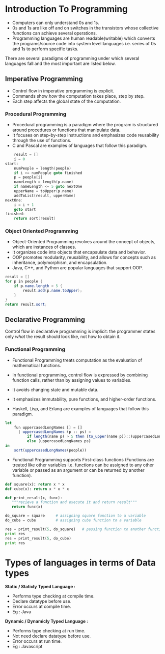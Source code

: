 # Introduction To Programming
- Computers can only understand 0s and 1s.
- 0s and 1s are like off and on switches in the transistors whose collective functions can achieve several operations.
- Programming languages are human readable(writable) which converts the programs/source code into system level languages i.e. series of 0s and 1s to perform specific tasks.
 
 There are several paradigms of programming under which several languages fall and the most important are listed below.

## Imperative Programming

- Control flow in imperative programming is explicit.
- Commands show _how_ the computation takes place, step by step. 
- Each step affects the global state of the computation.


### Procedural Programming
- Procedural programming is a paradigm where the program is structured around procedures or functions that manipulate data.
- It focuses on step-by-step instructions and emphasizes code reusability through the use of functions. 
- C and Pascal are examples of languages that follow this paradigm.

```c
    result = []
    i = 0
start:
    numPeople = length(people)
    if i >= numPeople goto finished
    p = people[i]
    nameLength = length(p.name)
    if nameLength <= 5 goto nextOne
    upperName = toUpper(p.name)
    addToList(result, upperName)
nextOne:
    i = i + 1
    goto start
finished:
    return sort(result)
```


### Object Oriented Programming 

- Object-Oriented Programming revolves around the concept of objects, which are instances of classes. 
- It organizes code into objects that encapsulate data and behavior. 
- OOP promotes modularity, reusability, and allows for concepts such as inheritance, polymorphism, and encapsulation.
- Java, C++, and Python are popular languages that support OOP.

```java
result = []
for p in people {
    if p.name.length > 5 {
        result.add(p.name.toUpper);
    }
}
return result.sort;
```

## Declarative Programming

Control flow in declarative programming is implicit: the programmer states only _what_ the result should look like, not how to obtain it.

### Functional Programming
- Functional Programming treats computation as the evaluation of mathematical functions.
- In functional programming, control flow is expressed by combining function calls, rather than by assigning values to variables.
- It avoids changing state and mutable data.
- It emphasizes immutability, pure functions, and higher-order functions. 

-  Haskell, Lisp, and Erlang are examples of languages that follow this paradigm.

```javascript
let
    fun uppercasedLongNames [] = []
      | uppercasedLongNames (p :: ps) =
          if length(name p) > 5 then (to_upper(name p))::(uppercasedLongNames ps)
          else (uppercasedLongNames ps)
in
    sort(uppercasedLongNames(people))
```

 - Functional Programming supports First-class functions (Functions are treated like other variables i.e. functions can be assigned to any other variable or passed as an argument or can be returned by another function).

 ```python
 def square(x): return x * x
def cube(x): return x * x * x

def print_result(x, func):
    """recieve a function and execute it and return result"""
    return func(x)

do_square = square     # assigning square function to a variable
do_cube = cube         # assigning cube function to a variable

res = print_result(5, do_square)   # passing function to another function
print res
res = print_result(5, do_cube)
print res
 ```

# Types of languages in terms of Data types
 **Static / Staticly Typed Language :** 
 - Performs type checking at compile time.
 - Declare datatype before use.
 - Error occurs at compile time.
 - Eg : Java

 **Dynamic / Dynamicly Typed Language :**
- Performs type checking at run time.
 - Not need declare datatype before use.
 - Error occurs at run time.
 - Eg : Javascript